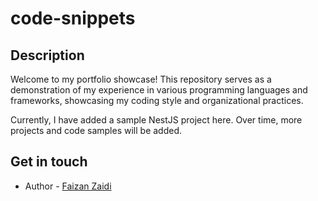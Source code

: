 # code-snippets

## Description

Welcome to my portfolio showcase! This repository serves as a demonstration of my experience in various programming languages and frameworks, showcasing my coding style and organizational practices.

Currently, I have added a sample NestJS project here. Over time, more projects and code samples will be added.


## Get in touch

- Author - [Faizan Zaidi](https://www.linkedin.com/in/sfhz)
